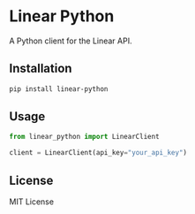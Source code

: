 # Linear Python

A Python client for the Linear API.

## Installation

```bash
pip install linear-python
```

## Usage

```python
from linear_python import LinearClient

client = LinearClient(api_key="your_api_key")
```

## License

MIT License
